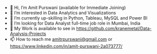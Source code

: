 - 👋 Hi, I’m Amit Purswani (available for Immediate Joining)
- 👀 I’m interested in Data Analytics and Visualizations
- 🌱 I’m currently up-skilling in Python, Tableau, MySQL and Power BI 
- 💞️ I’m looking for Data Analyst full-time job role in Mumbai, India
- 💼 My Work is available to see in https://github.com/kranemetal/Data-Analysis-Projects
- 📫 How to reach me amitrpurswani@gmail.com or https://www.linkedin.com/in/amit-purswani-2a073777/

<!---
kranemetal/kranemetal is a ✨ special ✨ repository because its `README.md` (this file) appears on your GitHub profile.
You can click the Preview link to take a look at your changes.
--->
